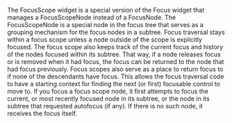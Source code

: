 The FocusScope widget is a special version of the Focus widget that manages
a FocusScopeNode instead of a FocusNode.  The FocusScopeNode is a special
node in the focus tree that serves as a grouping mechanism for the focus nodes
in a subtree. Focus traversal stays within a focus scope unless a node outside
of the scope is explicitly focused.
The focus scope also keeps track of the current focus and history of the nodes
focused within its subtree.  That way, if a node releases focus or is removed
when it had focus, the focus can be returned to the node that had focus
previously.
Focus scopes also serve as a place to return focus to if none of the descendants
have focus.  This allows the focus traversal code to have a starting context for
finding the next (or first) focusable control to move to.
If you focus a focus scope node, it first attempts to focus the current, or most
recently focused node in its subtree, or the node in its subtree that requested
autofocus (if any).  If there is no such node, it receives the focus itself.
